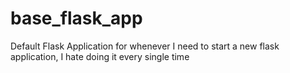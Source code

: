 base_flask_app
==============

Default Flask Application for whenever I need to start a new flask application, I hate doing it every single time
